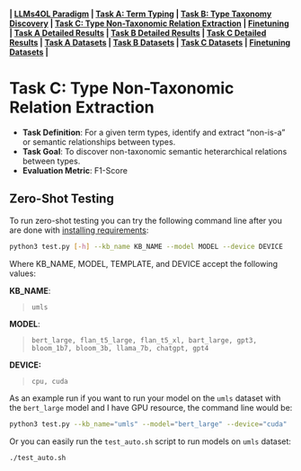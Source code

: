 
**| [LLMs4OL Paradigm](../README.md#llms4ol-paradigm) | [Task A: Term Typing](../TaskA/README.md) | [Task B: Type Taxonomy Discovery](../TaskB/README.md) | [Task C: Type Non-Taxonomic Relation Extraction](../TaskC/README.md) | [Finetuning](../tuning/README.md) | [Task A Detailed Results](../TaskA/results/readme.md) | [Task B Detailed Results](../TaskB/results/readme.md) | [Task C Detailed Results](../TaskC/results/readme.md) | [Task A Datasets](../datasets/TaskA/README.md) | [Task B Datasets](../datasets/TaskB/README.md) | [Task C Datasets](../datasets/TaskC/README.md) | [Finetuning Datasets](../datasets/Tuning/README.md) |**

# Task C: Type Non-Taxonomic Relation Extraction

- **Task Definition**: For a given term types, identify and extract “non-is-a” or semantic relationships between types.
- **Task Goal**: To discover non-taxonomic semantic heterarchical relations between types.
- **Evaluation Metric**: F1-Score



## Zero-Shot Testing

To run zero-shot testing you can try the following command line after you are done with [installing requirements](../README.md#requirements):

```bash
python3 test.py [-h] --kb_name KB_NAME --model MODEL --device DEVICE
```

Where KB_NAME, MODEL, TEMPLATE, and DEVICE accept the following values:


**KB_NAME**:
> ```umls```

**MODEL**: 
> ```bert_large, flan_t5_large, flan_t5_xl, bart_large, gpt3, bloom_1b7, bloom_3b, llama_7b, chatgpt, gpt4```

**DEVICE:** 
> ```cpu, cuda```

As an example run if you want to run your model on the `umls` dataset with the `bert_large` model and I have GPU resource, the command line would be:

```bash
python3 test.py --kb_name="umls" --model="bert_large" --device="cuda"
```

Or you can easily run the `test_auto.sh` script to run models on `umls` dataset:

```bash
./test_auto.sh
```

